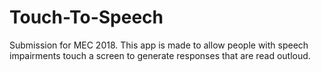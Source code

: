 # Touch-To-Speech
Submission for MEC 2018. This app is made to allow people with speech impairments touch a screen to generate responses that are read outloud.
